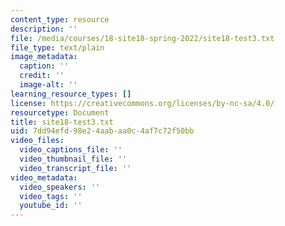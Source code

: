 ```yaml
---
content_type: resource
description: ''
file: /media/courses/18-site18-spring-2022/site18-test3.txt
file_type: text/plain
image_metadata:
  caption: ''
  credit: ''
  image-alt: ''
learning_resource_types: []
license: https://creativecommons.org/licenses/by-nc-sa/4.0/
resourcetype: Document
title: site18-test3.txt
uid: 7dd94efd-98e2-4aab-aa0c-4af7c72f50bb
video_files:
  video_captions_file: ''
  video_thumbnail_file: ''
  video_transcript_file: ''
video_metadata:
  video_speakers: ''
  video_tags: ''
  youtube_id: ''
---
```

